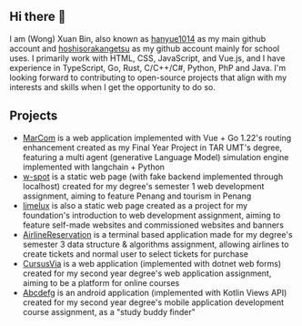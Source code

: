 ## Hi there 👋
I am (Wong) Xuan Bin, also known as [hanyue1014](https://github.com/hanyue1014) as my main github account and [hoshisorakangetsu](https://github.com/hoshisorakangetsu) as my github account mainly for school uses. I primarily work with HTML, CSS, JavaScript, and Vue.js, and I have experience in TypeScript, Go, Rust, C/C++/C#, Python, PhP and Java. I'm looking forward to contributing to open-source projects that align with my interests and skills when I get the opportunity to do so.

## Projects
- [MarCom](https://github.com/hanyue-s-fyp) is a web application implemented with Vue + Go 1.22's routing enhancement created as my Final Year Project in TAR UMT's degree, featuring a multi agent (generative Language Model) simulation engine implemented with langchain + Python 
- [w-spot](https://github.com/hoshisorakangetsu/w-spot) is a static web page (with fake backend implemented through localhost) created for my degree's semester 1 web development assignment, aiming to feature Penang and tourism in Penang
- [limelux](https://github.com/hoshisorakangetsu/limelux) is also a static web page created as a project for my foundation's introduction to web development assignment, aiming to feature self-made websites and commissioned websites and banners
- [AirlineReservation](https://github.com/hoshisorakangetsu/AirlineReservation) is a terminal based application made for my degree's semester 3 data structure & algorithms assignment, allowing airlines to create tickets and normal user to select tickets for purchase
- [CursusVia](https://github.com/hoshisorakangetsu/CursusVia) is a web application (implemented with dotnet web forms) created for my second year degree's web application assignment, aiming to be a platform for online courses
- [Abcdefg](https://github.com/hoshisorakangetsu/Abcdefg) is an android application (implemented with Kotlin Views API) created for my second year degree's mobile application development course assignment, as a "study buddy finder"
